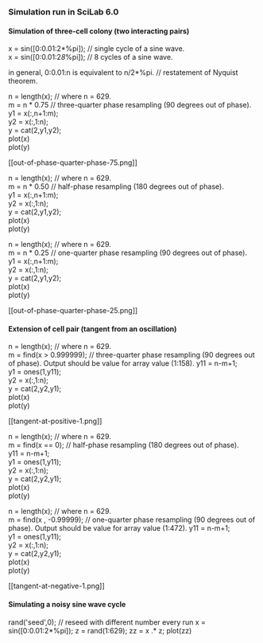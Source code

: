 ### Simulation run in SciLab 6.0

#### Simulation of three-cell colony (two interacting pairs)

x = sin([0:0.01:2*%pi]); // single cycle of a sine wave.  
x = sin([0:0.01:2*8*%pi]); // 8 cycles of a sine wave.  

in general, 0:0.01:n is equivalent to n/2*%pi. // restatement of Nyquist theorem.  

n = length(x); // where n = 629.  
m = n * 0.75 // three-quarter phase resampling (90 degrees out of phase).  
y1 = x(:,n+1:m);  
y2 = x(:,1:n);   
y = cat(2,y1,y2);  
plot(x)  
plot(y)  

[[out-of-phase-quarter-phase-75.png]]  

n = length(x); // where n = 629.  
m = n * 0.50 // half-phase resampling (180 degrees out of phase).  
y1 = x(:,n+1:m);  
y2 = x(:,1:n);   
y = cat(2,y1,y2);  
plot(x)  
plot(y)  


n = length(x); // where n = 629.  
m = n * 0.25 // one-quarter phase resampling (90 degrees out of phase).  
y1 = x(:,n+1:m);  
y2 = x(:,1:n);   
y = cat(2,y1,y2);  
plot(x)  
plot(y)  

[[out-of-phase-quarter-phase-25.png]]  

#### Extension of cell pair (tangent from an oscillation)

n = length(x); // where n = 629.  
m = find(x > 0.999999); // three-quarter phase resampling (90 degrees out of phase). Output should be value for array value (1:158).
y11 = n-m+1;  
y1 = ones(1,y11);  
y2 = x(:,1:n);   
y = cat(2,y2,y1);  
plot(x)  
plot(y)  

[[tangent-at-positive-1.png]] 

n = length(x); // where n = 629.  
m = find(x == 0); // half-phase resampling (180 degrees out of phase).  
y11 = n-m+1;  
y1 = ones(1,y11);  
y2 = x(:,1:n);   
y = cat(2,y2,y1);  
plot(x)  
plot(y)  


n = length(x); // where n = 629.  
m = find(x , -0.99999); // one-quarter phase resampling (90 degrees out of phase). Output should be value for array value (1:472).
y11 = n-m+1;  
y1 = ones(1,y11);  
y2 = x(:,1:n);   
y = cat(2,y2,y1);  
plot(x)  
plot(y)  

[[tangent-at-negative-1.png]] 

#### Simulating a noisy sine wave cycle

rand('seed',0); // reseed with different number every run
x = sin([0:0.01:2*%pi]);
z = rand(1:629);
zz = x .* z;
plot(zz)
